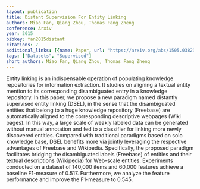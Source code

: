 ```yaml
---
layout: publication
title: Distant Supervision For Entity Linking
authors: Miao Fan, Qiang Zhou, Thomas Fang Zheng
conference: Arxiv
year: 2015
bibkey: fan2015distant
citations: 7
additional_links: [{name: Paper, url: 'https://arxiv.org/abs/1505.03823'}]
tags: ["Datasets", "Supervised"]
short_authors: Miao Fan, Qiang Zhou, Thomas Fang Zheng
---
```

Entity linking is an indispensable operation of populating knowledge
repositories for information extraction. It studies on aligning a textual
entity mention to its corresponding disambiguated entry in a knowledge
repository. In this paper, we propose a new paradigm named distantly supervised
entity linking (DSEL), in the sense that the disambiguated entities that belong
to a huge knowledge repository (Freebase) are automatically aligned to the
corresponding descriptive webpages (Wiki pages). In this way, a large scale of
weakly labeled data can be generated without manual annotation and fed to a
classifier for linking more newly discovered entities. Compared with
traditional paradigms based on solo knowledge base, DSEL benefits more via
jointly leveraging the respective advantages of Freebase and Wikipedia.
Specifically, the proposed paradigm facilitates bridging the disambiguated
labels (Freebase) of entities and their textual descriptions (Wikipedia) for
Web-scale entities. Experiments conducted on a dataset of 140,000 items and
60,000 features achieve a baseline F1-measure of 0.517. Furthermore, we analyze
the feature performance and improve the F1-measure to 0.545.